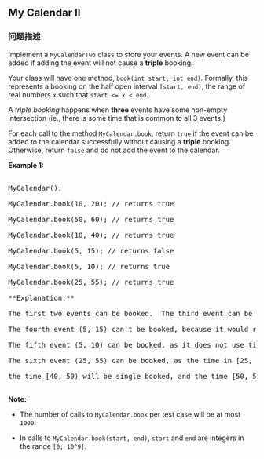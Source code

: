 ## My Calendar II  
### 问题描述

Implement a `MyCalendarTwo` class to store your events. A new event can be added if adding the event will not cause a **triple** booking.



Your class will have one method, `book(int start, int end)`.  Formally, this represents a booking on the half open interval `[start, end)`, the range of real numbers `x` such that `start <= x < end`.



A *triple booking* happens when **three** events have some non-empty intersection (ie., there is some time that is common to all 3 events.)



For each call to the method `MyCalendar.book`, return `true` if the event can be added to the calendar successfully without causing a **triple** booking.  Otherwise, return `false` and do not add the event to the calendar.


**Example 1:**<br />
<pre>
MyCalendar();
MyCalendar.book(10, 20); // returns true
MyCalendar.book(50, 60); // returns true
MyCalendar.book(10, 40); // returns true
MyCalendar.book(5, 15); // returns false
MyCalendar.book(5, 10); // returns true
MyCalendar.book(25, 55); // returns true
**Explanation:** 
The first two events can be booked.  The third event can be double booked.
The fourth event (5, 15) can't be booked, because it would result in a triple booking.
The fifth event (5, 10) can be booked, as it does not use time 10 which is already double booked.
The sixth event (25, 55) can be booked, as the time in [25, 40) will be double booked with the third event;
the time [40, 50) will be single booked, and the time [50, 55) will be double booked with the second event.
</pre>


**Note:**
- The number of calls to `MyCalendar.book` per test case will be at most `1000`.
- In calls to `MyCalendar.book(start, end)`, `start` and `end` are integers in the range `[0, 10^9]`.

